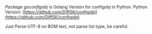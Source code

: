 *Package goconfigobj* is Golang Version for configobj in Python.
Python Version: [https://github.com/DiffSK/configobj](https://github.com/DiffSK/configobj)

Just Parse UTF-8 no BOM text, not parse list type, be careful.
